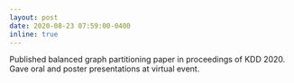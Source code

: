 ```yaml
---
layout: post
date: 2020-08-23 07:59:00-0400
inline: true
---
```


Published balanced graph partitioning paper in proceedings of KDD 2020. Gave oral and poster presentations at virtual event.
